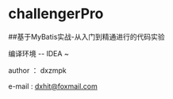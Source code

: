 # challengerPro
##基于MyBatis实战-从入门到精通进行的代码实验

编译环境 -- IDEA ~

author ： dxzmpk 

e-mail : dxhit@foxmail.com
